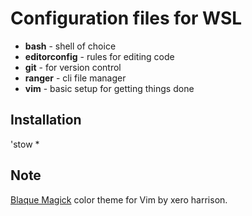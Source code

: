 # Configuration files for WSL

- **bash** - shell of choice
- **editorconfig** - rules for editing code
- **git** - for version control
- **ranger** - cli file manager
- **vim** - basic setup for getting things done

## Installation

'stow *

## Note

[Blaque Magick](https://github.com/xero/blaquemagick.vim) color theme for Vim by xero harrison.